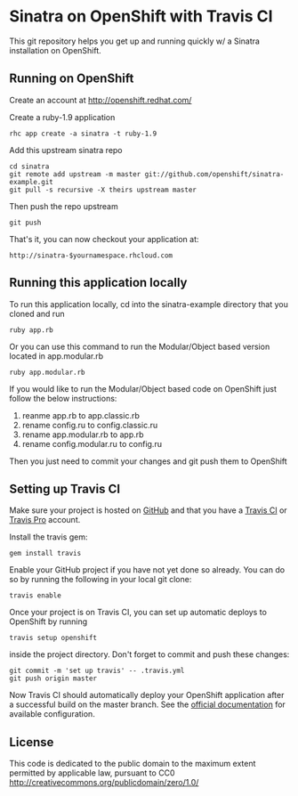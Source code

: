 
Sinatra on OpenShift with Travis CI
===================================

This git repository helps you get up and running quickly w/ a Sinatra installation
on OpenShift.


Running on OpenShift
----------------------------

Create an account at http://openshift.redhat.com/

Create a ruby-1.9 application

    rhc app create -a sinatra -t ruby-1.9

Add this upstream sinatra repo

    cd sinatra
    git remote add upstream -m master git://github.com/openshift/sinatra-example.git
    git pull -s recursive -X theirs upstream master
    
Then push the repo upstream

    git push

That's it, you can now checkout your application at:

    http://sinatra-$yournamespace.rhcloud.com


Running this application locally
----------------------------------

To run this application locally, cd into the sinatra-example directory that you cloned and run

    ruby app.rb

Or you can use this command to run the Modular/Object based version located in app.modular.rb

    ruby app.modular.rb

If you would like to run the Modular/Object based code on OpenShift just follow the below instructions:

1. reanme app.rb to app.classic.rb
2. rename config.ru to config.classic.ru
3. rename app.modular.rb to app.rb
4. rename config.modular.ru to config.ru

Then you just need to commit your changes and git push them to OpenShift

Setting up Travis CI
--------------------

Make sure your project is hosted on [GitHub](http://github.com) and that you have a [Travis CI](http://travis-ci.org) or [Travis Pro](http://travis-ci.com) account.

Install the travis gem:

    gem install travis

Enable your GitHub project if you have not yet done so already. You can do so by running the following in your local git clone:

    travis enable

Once your project is on Travis CI, you can set up automatic deploys to OpenShift by running

    travis setup openshift

inside the project directory. Don't forget to commit and push these changes:

    git commit -m 'set up travis' -- .travis.yml
    git push origin master

Now Travis CI should automatically deploy your OpenShift application after a successful build on the master branch. See the [official documentation](http://about.travis-ci.org/docs/user/deployment/openshift/) for available configuration.

License
-------

This code is dedicated to the public domain to the maximum extent
permitted by applicable law, pursuant to CC0
http://creativecommons.org/publicdomain/zero/1.0/

